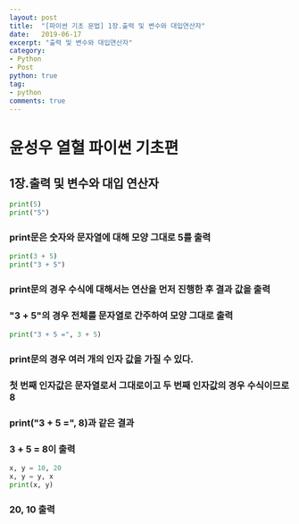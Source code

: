 ```yaml
---
layout: post
title:  "[파이썬 기초 문법] 1장.출력 및 변수와 대입연산자"
date:   2019-06-17
excerpt: "출력 및 변수와 대입연산자"
category:
- Python
- Post
python: true
tag:
- python
comments: true
---
```


# 윤성우 열혈 파이썬 기초편
## 1장.출력 및 변수와 대입 연산자

~~~ python
print(5)
print("5")
~~~
###  print문은 숫자와 문자열에 대해 모양 그대로 5를 출력

~~~ python
print(3 + 5)
print("3 + 5")
~~~
###  print문의 경우 수식에 대해서는 연산을 먼저 진행한 후 결과 값을 출력
###  "3 + 5"의 경우 전체를 문자열로 간주하여 모양 그대로 출력

~~~ python
print("3 + 5 =", 3 + 5)
~~~
###  print문의 경우 여러 개의 인자 값을 가질 수 있다.
###  첫 번째 인자값은 문자열로서 그대로이고 두 번째 인자값의 경우 수식이므로 8
###  print("3 + 5 =", 8)과 같은 결과
###  3 + 5 = 8이 출력

~~~ python
x, y = 10, 20
x, y = y, x
print(x, y)
~~~
###   20, 10 출력
